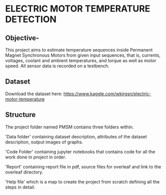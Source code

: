 #  ELECTRIC MOTOR TEMPERATURE DETECTION
##  Objective-
 This project aims to estimate temperature sequences inside Permanent Magnet Synchronous Motors from given input sequences, that is, currents, voltages, coolant and ambient temperatures, and torque as well as motor speed. All sensor data is recorded on a testbench.



##  Dataset
Download the dataset here: https://www.kaggle.com/wkirgsn/electric-motor-temperature

## Structure
The project folder named PMSM contains three folders within. 

'Data folder' containing dataset description, attributes of the dataset description, output images of graphs.

'Code Folder' containing jupyter notebooks that contains code for all the work done in project in order.

'Report' containing report file in pdf, source files for overleaf and link to the overleaf directory.

'Help file' which is a map to create the project from scratch defining all the steps in detail.
